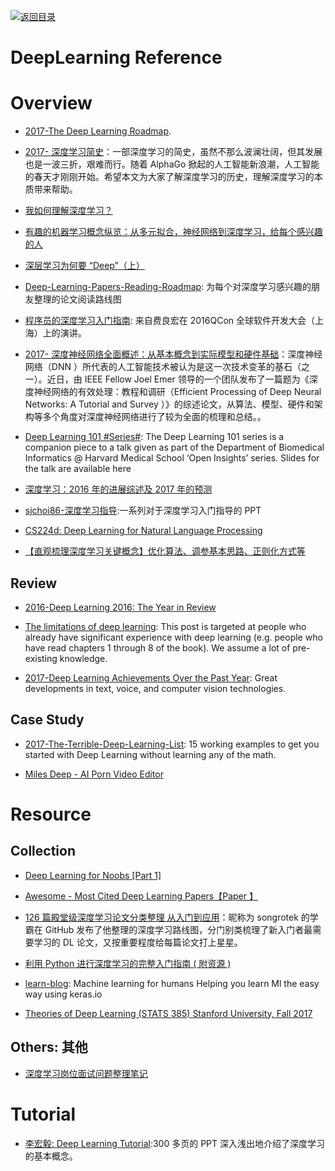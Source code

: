 [![返回目录](https://parg.co/UGo)](https://github.com/wxyyxc1992/Awesome-Links)

# DeepLearning Reference

# Overview

* [2017-The Deep Learning Roadmap](https://medium.com/intuitionmachine/the-deep-learning-roadmap-f0b4cac7009a).

* [2017- 深度学习简史](http://6me.us/d3t)：一部深度学习的简史，虽然不那么波澜壮阔，但其发展也是一波三折，艰难而行。随着 AlphaGo 掀起的人工智能新浪潮，人工智能的春天才刚刚开始。希望本文为大家了解深度学习的历史，理解深度学习的本质带来帮助。

- [我如何理解深度学习？](http://www.afenxi.com/post/38176)

- [有趣的机器学习概念纵览：从多元拟合，神经网络到深度学习，给每个感兴趣的人](https://segmentfault.com/a/1190000005746236)

- [深层学习为何要 “Deep”（上）](https://zhuanlan.zhihu.com/p/22888385)

- [Deep-Learning-Papers-Reading-Roadmap](https://github.com/songrotek/Deep-Learning-Papers-Reading-Roadmap): 为每个对深度学习感兴趣的朋友整理的论文阅读路线图

* [程序员的深度学习入门指南](http://mp.weixin.qq.com/s?__biz=MzA4ODMwMDcxMQ==&mid=2650891687&idx=1&sn=5cacb7cc40907c4b3080f95a2f007396&chksm=8bd9886fbcae0179ffb26e77cf448827870827fb24c3b4c6df7889f46ae59955f278eccba19a&mpshare=1&scene=2&srcid=1107xRQnB44aPEpI8Tvtatls&from=timeline&isappinstalled=0#wechat_redirect): 来自费良宏在 2016QCon 全球软件开发大会（上海）上的演讲。

* [2017- 深度神经网络全面概述：从基本概念到实际模型和硬件基础](https://parg.co/bC6)：深度神经网络（DNN ）所代表的人工智能技术被认为是这一次技术变革的基石（之一）。近日，由 IEEE Fellow Joel Emer 领导的一个团队发布了一篇题为《深度神经网络的有效处理：教程和调研（Efficient Processing of Deep Neural Networks: A Tutorial and Survey ）》的综述论文，从算法、模型、硬件和架构等多个角度对深度神经网络进行了较为全面的梳理和总结。。

- [Deep Learning 101 #Series#](http://beamandrew.github.io/deeplearning/2017/02/23/deep_learning_101_part1.html): The Deep Learning 101 series is a companion piece to a talk given as part of the Department of Biomedical Informatics @ Harvard Medical School ‘Open Insights’ series. Slides for the talk are available here

- [深度学习：2016 年的进展综述及 2017 年的预测 ](http://mp.weixin.qq.com/s?__biz=MzA5NzkxMzg1Nw==&mid=2653161579&idx=1&sn=e1d157cb4c6e9610be78ebf79eb4379c&chksm=8b493505bc3ebc1323b2d0a673e479d4bb9321748c62c9ad613260936849ea76c48902249868#rd)

- [sjchoi86-深度学习指导](https://github.com/sjchoi86/dl_tutorials):一系列对于深度学习入门指导的 PPT

- [CS224d: Deep Learning for Natural Language Processing](http://cs224d.stanford.edu/syllabus.html)

- [【直观梳理深度学习关键概念】优化算法、调参基本思路、正则化方式等](https://mp.weixin.qq.com/s/GYno7htF_-Hw4UN_Nc2etg)

## Review

* [2016-Deep Learning 2016: The Year in Review](http://www.deeplearningweekly.com/blog/deep-learning-2016-the-year-in-review)

- [The limitations of deep learning](https://blog.keras.io/the-limitations-of-deep-learning.html): This post is targeted at people who already have significant experience with deep learning (e.g. people who have read chapters 1 through 8 of the book). We assume a lot of pre-existing knowledge.

- [2017-Deep Learning Achievements Over the Past Year](https://parg.co/UCI): Great developments in text, voice, and computer vision technologies.

## Case Study

* [2017-The-Terrible-Deep-Learning-List](https://github.com/samdeeplearning/The-Terrible-Deep-Learning-List): 15 working examples to get you started with Deep Learning without learning any of the math.

* [Miles Deep - AI Porn Video Editor](https://github.com/ryanjay0/miles-deep)

# Resource

## Collection

* [Deep Learning for Noobs [Part 1]](https://hackernoon.com/supervised-deep-learning-in-image-classification-for-noobs-part-1-9f831b6d430d#.byiv0mk3u)

- [Awesome - Most Cited Deep Learning Papers【Paper 】](https://github.com/terryum/awesome-deep-learning-papers)

- [126 篇殿堂级深度学习论文分类整理 从入门到应用](https://zhuanlan.zhihu.com/p/25549497)：昵称为 songrotek 的学霸在 GitHub 发布了他整理的深度学习路线图，分门别类梳理了新入门者最需要学习的 DL 论文，又按重要程度给每篇论文打上星星。

- [利用 Python 进行深度学习的完整入门指南 ( 附资源 )](http://6me.us/uSk)

- [learn-blog](https://github.com/ironman5366/learn-blog): Machine learning for humans Helping you learn Ml the easy way using keras.io

- [Theories of Deep Learning (STATS 385) Stanford University, Fall 2017](https://stats385.github.io/)

## Others: 其他

* [深度学习岗位面试问题整理笔记](https://zhuanlan.zhihu.com/p/25005808)

# Tutorial

* [李宏毅: Deep Learning Tutorial](https://drive.wps.cn/view/l/a034b6d643e7455fa1b533ded239acd1):300 多页的 PPT 深入浅出地介绍了深度学习的基本概念。
